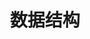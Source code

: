 ---
title: "数据结构"
menu:
  main:
      identifier: "data-structure"
      name: "数据结构"
      weight: 50
      params:
          icon: data
---